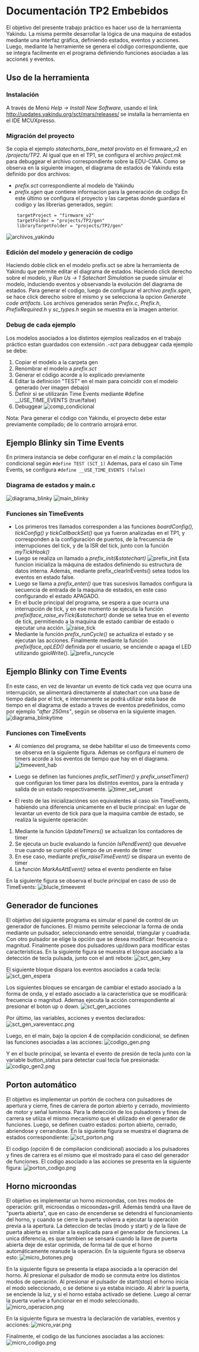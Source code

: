 # Documentación TP2 Embebidos

El objetivo del presente trabajo práctico es hacer uso de la herramienta Yakindu. La misma permite desarrollar la lógica de una maquina de estados mediante una interfaz gráfica, definiendo estados, eventos y acciones. Luego, mediante la herramiente se genera el código correspondiente, que se integra facilmente en el programa definiendo funciones asociadas a las acciones y eventos.

## Uso de la herramienta

### Instalación
A través de Menú *Help → Install New Software*, usando el link http://updates.yakindu.org/sct/mars/releases/ se installa la herramienta en el IDE MCUXpresso.

### Migración del proyecto
Se copia el ejemplo *statecharts_bare_metal* provisto en el firmware_v2 en */projects/TP2*. Al igual que en el TP1, se configura el archivo *project.mk* para debuggear el archivo correspondiente sobre la EDU-CIAA.
Como se observa en la siguiente imagen, el diagrama de estados de Yakindu esta definido por dos archivos:
- *prefix.sct* correspondiente al modelo de Yakindu
- *prefix.sgen* que contiene informacion para la generación de codigo
En este último se configura el proyecto y las carpetas donde guardara el codigo y las librerias generados, según:
```
	targetProject = "firmware_v2"
	targetFolder = "projects/TP2/gen"
	libraryTargetFolder = "projects/TP2/gen"
```
![archivos_yakindu](https://github.com/mtorcasso/TP2/blob/master/img/archivos_yakindu.png)

### Edición del modelo y generación de codigo
Haciendo doble click en el modelo prefix.sct se abre la herramienta de Yakindu que permite editar el diagrama de estados. Haciendo click derecho sobre el modelo, y *Run Us -> 1 Satechart Simulation* se puede simular el modelo, induciendo eventos y observando la evolución del diagrama de estados.
Para generar el codigo, luego de configurar el archivo *prefix.sgen*, se hace click derecho sobre el mismo y se selecciona la opcion *Generate code artifacts*. Los archivos generados serán *Prefix.c*, *Prefix.h*, *PrefixRequired.h* y *sc_types.h* según se muestra en la imagen anterior.

### Debug de cada ejemplo
Los modelos asociados a los distintos ejemplos realizados en el trabajo práctico estan guardados con extensión *.-sct* para debuggear cada ejemplo se debe:
1. Copiar el modelo a la carpeta gen
2. Renombrar el modelo a *prefix.sct*
3. Generar el código acorde a lo explicado previamente
4. Editar la definición "TEST" en el main para coincidir con el modelo generado (ver imagen debajo)
5. Definir si se utilizarán Time Events mediante #define __USE_TIME_EVENTS (true/false)
5. Debuggear
![comp_condicional](https://github.com/mtorcasso/TP2/blob/master/img/comp_condicional.png)

Nota: Para generar el código con Yakindu, el proyecto debe estar previamente compilado; de lo contrario arrojará error.

## Ejemplo Blinky sin Time Events
En primera instancia se debe configurar en el *main.c* la compilación condicional según 
```#define TEST (SCT_1)```
Ademas, para el caso sin Time Events, se configura 
```#define __USE_TIME_EVENTS (false)```

### Diagrama de estados y main.c
![diagrama_blinky](https://github.com/mtorcasso/TP2/blob/master/img/diagrama_blinky.png)
![main_blinky](https://github.com/mtorcasso/TP2/blob/master/img/main_blinky.png)

### Funciones sin TimeEvents
- Los primeros tres llamados corresponden a las funciones *boardConfig(), tickConfig() y tickCallbackSet()* que ya fueron analizadas en el TP1, y corresponden a la configuración de puertos, de la frecuencia de interrupciones del tick, y de la ISR del tick, junto con la función *myTickHook()*
- Luego se realiza un llamado a *prefix_init(&statechart)*
![prefix_init](https://github.com/mtorcasso/TP2/blob/master/img/prefix_init.png)
Esta funcion inicializa la máquina de estados definiendo su estructura de datos interna. Además, mediante prefix_clearInEvents() setea todos los eventos en estado false.
- Luego se llama a *prefix_enter()* que tras sucesivos llamados configura la secuencia de entrada de la maquina de estados, en este caso configurando el estado APAGADO.
- En el bucle principal del programa, se espera a que ocurra una interrupción de tick, y en ese momento se ejecuta la función *prefixIface_raise_evTick(&statechart)* donde se setea true en el evento de tick, permitiendo a la maquina de estado cambiar de estado o ejecutar una acción.
![raise_tick](https://github.com/mtorcasso/TP2/blob/master/img/raise_tick.png)
- Mediante la función *prefix_runCycle()* se actualiza el estado y se ejecutan las acciones. Finalmente mediante la función *prefixIface_opLED()* definida por el usuario, se enciende o apaga el LED utilizando gpioWrite().
![prefix_runcycle](https://github.com/mtorcasso/TP2/blob/master/img/prefix_runcycle.png)

## Ejemplo Blinky con Time Events
En este caso, en vez de levantar un evento de tick cada vez que ocurra una interrupción, se alimentará directamente al statechart con una base de tiempo dada por el tick, e internamente se podrá utilizar esta base de tiempo en el diagrama de estado a traves de eventos predefinidos, como por ejemplo *"after 250ms"*, según se observa en la siguiente imagen.
![diagrama_blinkytime](https://github.com/mtorcasso/TP2/blob/master/img/diagrama_blinkytime.png)

### Funciones con TimeEvents
- Al comienzo del programa, se debe habilitar el uso de timeevents como se observa en la siguiente figura. Ademas se configura el numero de timers acorde a los eventos de tiempo que hay en el diagrama.
![timeevent_hab](https://github.com/mtorcasso/TP2/blob/master/img/timeevent_hab.png)

- Luego se definen las funciones *prefix_setTimer()* y *prefix_unsetTimer()* que configuran los timer para los distintos eventos, para la entrada y salida de un estado respectivamente.
![timer_set_unset](https://github.com/mtorcasso/TP2/blob/master/img/timer_set_unset.png)

- El resto de las inicializaciónes son equivalentes al caso sin TimeEvents, habiendo una diferencia unicamente en el bucle principal: en lugar de levantar un evento de tick para que la maquina cambie de estado, se realiza la siguiente operación:
1. Mediante la función *UpdateTimers()* se actualizan los contadores de timer
2. Se ejecuta un bucle evaluando la función *IsPendEvent()* que devuelve true cuando se cumplió el tiempo de un evento de timer
3. En ese caso, mediante *prefix_raiseTimeEvent()* se dispara un evento de timer
4. La función *MarkAsAttEvent()* setea el evento pendiente en false

En la siguiente figura se observa el bucle principal en caso de uso de TimeEvents:
![blucle_timeevent](https://github.com/mtorcasso/TP2/blob/master/img/blucle_timeevent.png)

## Generador de funciones
El objetivo del siguiente programa es simular el panel de control de un generador de funciones. El mismo permite seleccionar la forma de onda mediante un pulsador, seleccionando entre senoidal, triangular y cuadrada. Con otro pulsador se elige la opción que se desea modificar: frecuencia o magnitud. Finalmente posee dos pulsadores up/down para modificar estas caracteristicas. En la siguiente figura se muestra el bloque asociado a la detección de tecla pulsada, junto con el anti rebote:
![sct_gen_key](https://github.com/mtorcasso/TP2/blob/master/img/sct_gen_key.png)

El siguiente bloque dispara los eventos asociados a cada tecla:
![sct_gen_espera](https://github.com/mtorcasso/TP2/blob/master/img/sct_gen_espera.png)

Los siguientes bloques se encargan de cambiar el estado asociado a la forma de onda, y el estado asociado a la caracteristica que se modificará: frecuencia o magnitud. Ademas ejecuta la acción correspondiente al presionar el boton up o down.
![sct_gen_acciones](https://github.com/mtorcasso/TP2/blob/master/img/sct_gen_acciones.png)

Por último, las variables, acciones y eventos declarados:
![sct_gen_vareventacc.png](https://github.com/mtorcasso/TP2/blob/master/img/sct_gen_vareventacc.png)

Luego, en el main, bajo la opcion 4 de compilación condicional, se definen las funciones asociadas a las acciones:
![codigo_gen.png](https://github.com/mtorcasso/TP2/blob/master/img/codigo_gen.png)

Y en el bucle principal, se levanta el evento de presión de tecla junto con la variable button_status para detectar cual tecla fue presionada:
![codigo_gen2.png](https://github.com/mtorcasso/TP2/blob/master/img/codigo_gen2.png)

## Porton automático
El objetivo es implementar un portón de cochera con pulsadores de apertura y cierre, fines de carrera de porton abierto y cerrado, movimiento de motor y señal luminosa. Para la detección de los pulsadores y fines de carrera se utiiza el mismo mecanismo que el utilizado en el generador de funciones. Luego, se definen cuatro estados: porton abierto, cerrado, abriendose y cerrandose. En la siguiente figura se muestra el diagrama de estados correspondiente:
![sct_porton.png](https://github.com/mtorcasso/TP2/blob/master/img/sct_porton.png)

El codigo (opción 6 de compilacion condicional) asociado a los pulsadores y fines de carrera es el mismo que el mostrado para el caso del generador de funciones. El codigo asociado a las acciones se presenta en la siguiente figura:
![porton_codigo.png](https://github.com/mtorcasso/TP2/blob/master/img/porton_codigo.png)

## Horno microondas
El objetivo es implementar un horno microondas, con tres modos de operación: grill, microondas o micoondas+grill. Además tendrá una llave de "puerta abierta", que en caso de encenderse se detendrá el funcionamiento del horno, y cuando se cierre la puerta volvera a ejecutar la operación previa a la apertura. La deteccion de teclas (modo y start) y de la llave de puerta abierta es similar a la explicada para el generador de funciones. La unica diferencia, es que tambien se sensará cuando la llave de puerta abierta deje de estar oprimida, de forma tal de que el horno automáticamente reanude la operación. En la siguiente figura se observa esto:
![micro_botones.png](https://github.com/mtorcasso/TP2/blob/master/img/micro_botones.png)

En la siguiente figura se presenta la etapa asociada a la operación del horno. Al presionar el pulsador de modo se conmuta entre los distintos modos de operación. Al presionar el pulsador de start(stop) el horno inicia el modo seleccionado, o se detiene si ya estaba iniciado. Al abrir la puerta, se enciende la luz, y si el horno estaba activado se detiene. Luego al cerrar la puerta vuelve a funcionar en el modo seleccionado.
![micro_operacion.png](https://github.com/mtorcasso/TP2/blob/master/img/micro_operacion.png)

En la siguiente figura se muestra la declaración de variables, eventos y acciones:
![micro_var.png](https://github.com/mtorcasso/TP2/blob/master/img/micro_var.png)

Finalmente, el codigo de las funciones asociadas a las acciones:
![micro_codigo.png](https://github.com/mtorcasso/TP2/blob/master/img/micro_codigo.png)



